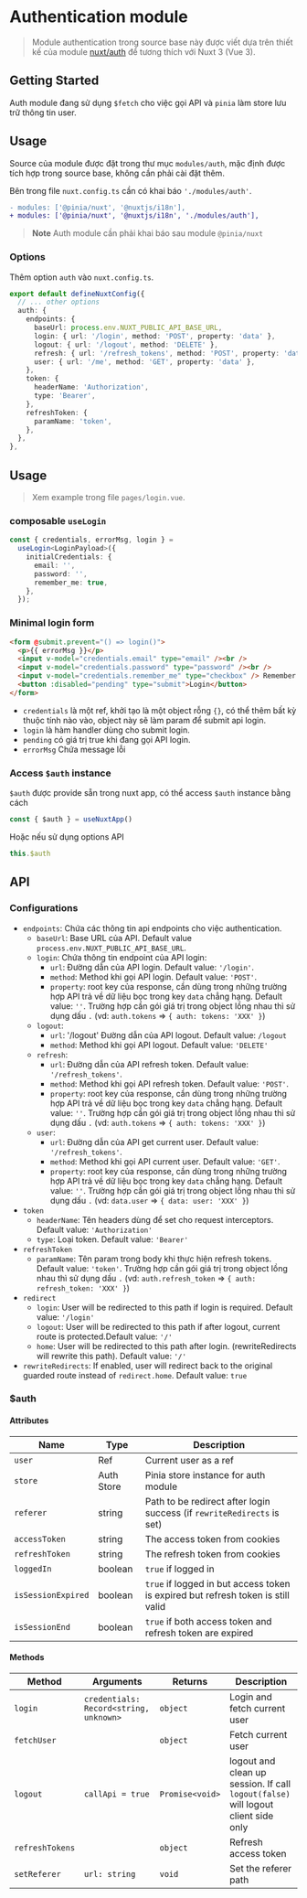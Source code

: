 # Authentication module

> Module authentication trong source base này được viết dựa trên thiết kế của module [nuxt/auth](https://auth.nuxtjs.org/) để tương thích với Nuxt 3 (Vue 3).

## Getting Started
Auth module đang sử dụng `$fetch` cho việc gọi API và `pinia` làm store lưu trữ thông tin user.

## Usage
Source của module được đặt trong thư mục `modules/auth`, mặc định được tích hợp trong source base, không cần phải cài đặt thêm.

Bên trong file `nuxt.config.ts` cần có khai báo `'./modules/auth'`.
```diff
- modules: ['@pinia/nuxt', '@nuxtjs/i18n'],
+ modules: ['@pinia/nuxt', '@nuxtjs/i18n', './modules/auth'],
```

> **Note**
> Auth module cần phải khai báo sau module `@pinia/nuxt`

### Options
Thêm option `auth` vào `nuxt.config.ts`.

```ts
export default defineNuxtConfig({
  // ... other options
  auth: {
    endpoints: {
      baseUrl: process.env.NUXT_PUBLIC_API_BASE_URL,
      login: { url: '/login', method: 'POST', property: 'data' },
      logout: { url: '/logout', method: 'DELETE' },
      refresh: { url: '/refresh_tokens', method: 'POST', property: 'data' },
      user: { url: '/me', method: 'GET', property: 'data' },
    },
    token: {
      headerName: 'Authorization',
      type: 'Bearer',
    },
    refreshToken: {
      paramName: 'token',
    },
  },
},
```


## Usage
> Xem example trong file `pages/login.vue`.

### composable `useLogin`

```ts
const { credentials, errorMsg, login } =
  useLogin<LoginPayload>({
    initialCredentials: {
      email: '',
      password: '',
      remember_me: true,
    },
  });
```

### Minimal login form

```html
<form @submit.prevent="() => login()">
  <p>{{ errorMsg }}</p>
  <input v-model="credentials.email" type="email" /><br />
  <input v-model="credentials.password" type="password" /><br />
  <input v-model="credentials.remember_me" type="checkbox" /> Remember Me
  <button :disabled="pending" type="submit">Login</button>
</form>
```

- `credentials` là một ref, khởi tạo là một object rỗng `{}`, có thể thêm bất kỳ thuộc tính nào vào, object này sẽ làm param để submit api login.
- `login` là hàm handler dùng cho submit login.
- `pending` có giá trị true khi đang gọi API login.
- `errorMsg` Chứa message lỗi

### Access `$auth` instance
`$auth` được provide sẵn trong nuxt app, có thể access `$auth` instance bằng cách

```ts
const { $auth } = useNuxtApp()
```
Hoặc nếu sử dụng options API
```ts
this.$auth
```

## API
### Configurations
- `endpoints`: Chứa các thông tin api endpoints cho việc authentication.
  - `baseUrl`: Base URL của API. Default value `process.env.NUXT_PUBLIC_API_BASE_URL`.
  - `login`: Chứa thông tin endpoint của API login:
    - `url`: Đường dẫn của API login. Default value: `'/login'`.
    - `method`: Method khi gọi API login. Default value: `'POST'`.
    - `property`: root key của response, cần dùng trong những trường hợp API trả về dữ liệu bọc trong key `data` chẳng hạng. Default value: `''`. Trường hợp cần gói giá trị trong object lồng nhau thì sử dụng dấu `.` (vd: `auth.tokens` => `{ auth: tokens: 'XXX' }`)
  - `logout`:
    - `url`: '/logout' Đường dẫn của API logout. Default value: `/logout`
    - `method`: Method khi gọi API logout. Default value: `'DELETE'`
  - `refresh`:
    - `url`: Đường dẫn của API refresh token. Default value: `'/refresh_tokens'`.
    - `method`: Method khi gọi API refresh token. Default value: `'POST'`.
    - `property`: root key của response, cần dùng trong những trường hợp API trả về dữ liệu bọc trong key `data` chẳng hạng. Default value: `''`. Trường hợp cần gói giá trị trong object lồng nhau thì sử dụng dấu `.` (vd: `auth.tokens` => `{ auth: tokens: 'XXX' }`)
  - `user`:
    - `url`: Đường dẫn của API get current user. Default value: `'/refresh_tokens'`.
    - `method`: Method khi gọi API current user. Default value: `'GET'`.
    - `property`: root key của response, cần dùng trong những trường hợp API trả về dữ liệu bọc trong key `data` chẳng hạng. Default value: `''`. Trường hợp cần gói giá trị trong object lồng nhau thì sử dụng dấu `.` (vd: `data.user` => `{ data: user: 'XXX' }`)
- `token`
  - `headerName`: Tên headers dùng để set cho request interceptors. Default value: `'Authorization'`
  - `type`: Loại token. Default value: `'Bearer'`
- `refreshToken`
  - `paramName`: Tên param trong body khi thực hiện refresh tokens. Default value: `'token'`. Trường hợp cần gói giá trị trong object lồng nhau thì sử dụng dấu `.` (vd: `auth.refresh_token` => `{ auth: refresh_token: 'XXX' }`)
- `redirect`
  - `login`: User will be redirected to this path if login is required. Default value: `'/login'`
  - `logout`: User will be redirected to this path if after logout, current route is protected.Default value: `'/'`
  - `home`: User will be redirected to this path after login. (rewriteRedirects will rewrite this path). Default value: `'/'`
- `rewriteRedirects`: If enabled, user will redirect back to the original guarded route instead of `redirect.home`. Default value: `true`

### $auth
#### Attributes
| Name | Type | Description |
|---|---|---|
| `user` | Ref<unknown> | Current user as a ref |
| `store` | Auth Store | Pinia store instance for auth module |
| `referer` | string | Path to be redirect after login success (if `rewriteRedirects` is set) |
| `accessToken` | string | The access token from cookies |
| `refreshToken` | string | The refresh token from cookies |
| `loggedIn` | boolean | `true` if logged in |
| `isSessionExpired` | boolean | `true` if logged in but access token is expired but refresh token is still valid |
| `isSessionEnd` | boolean | `true` if both access token and refresh token are expired |
#### Methods
| Method | Arguments | Returns | Description |
|---|---|---|---|
| `login` | `credentials: Record<string, unknown>` | `object` | Login and fetch current user |
| `fetchUser` | | `object` | Fetch current user |
| `logout` | `callApi = true` | `Promise<void>` | logout and clean up session. If call `logout(false)` will logout client side only |
| `refreshTokens` | | `object` | Refresh access token |
| `setReferer` | `url: string` | `void` | Set the referer path |
